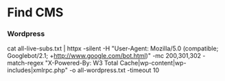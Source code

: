 # Find CMS

### Wordpress
cat all-live-subs.txt | httpx -silent -H "User-Agent: Mozilla/5.0 (compatible; Googlebot/2.1; +http://www.google.com/bot.html)" -mc 200,301,302 -match-regex "X-Powered-By: W3 Total Cache|wp-content|wp-includes|xmlrpc.php" -o all-wordpress.txt -timeout 10 

